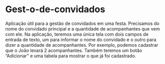 # Gest-o-de-convidados
Aplicação útil para a gestão de convidados em uma festa. Precisamos do nome do convidado principal e a quantidade de acompanhantes que vem com ele.
Na aplicação, teremos uma única tela com dois campos de entrada de texto,
um para informar o nome do convidado e o outro para dizer a quantidade
de acompanhantes. Por exemplo, podemos cadastrar que o João levará 2
acompanhantes.
Também teremos um botão “Adicionar” e uma tabela para mostrar o que já foi
cadastrado.
